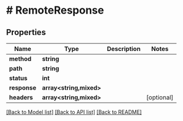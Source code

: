 # # RemoteResponse

## Properties

Name | Type | Description | Notes
------------ | ------------- | ------------- | -------------
**method** | **string** |  |
**path** | **string** |  |
**status** | **int** |  |
**response** | **array<string,mixed>** |  |
**headers** | **array<string,mixed>** |  | [optional]

[[Back to Model list]](../../README.md#models) [[Back to API list]](../../README.md#endpoints) [[Back to README]](../../README.md)
